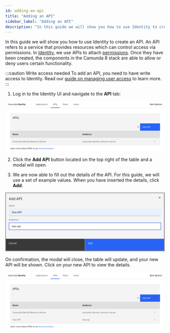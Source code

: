 ```yaml
---
id: adding-an-api
title: "Adding an API"
sidebar_label: "Adding an API"
description: "In this guide we will show you how to use Identity to create an API."
---
```


In this guide we will show you how to use Identity to create an API. An API refers to a service that provides resources which can control
access via permissions. In [Identity](/self-managed/identity/what-is-identity.md), we use APIs to attach [permissions](/self-managed/identity/user-guide/roles/manage-permissions.md). Once they have been created, the
components in the Camunda 8 stack are able to allow or deny users certain functionality.

:::caution Write access needed
To add an API, you need to have write access to Identity.
Read our [guide on managing user access](/self-managed/identity/user-guide/authorizations/managing-user-access.md) to learn more.
:::

1. Log in to the Identity UI and navigate to the **API** tab:

![add-api-tab](../img/add-api-tab.png)

2. Click the **Add API** button located on the top right of the table and a modal will open.

3. We are now able to fill out the details of the API. For this guide, we will use a set of example values. When you have inserted the details, click **Add**:

![add-api-modal-2](../img/add-api-modal-2.png)

On confirmation, the modal will close, the table will update, and your new API will be shown. Click on your new API to view the details.

![add-api-refreshed-table](../img/add-api-refreshed-table.png)
